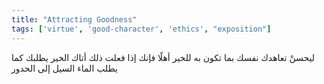 ```yaml
---
title: "Attracting Goodness"
tags: ['virtue', 'good-character', 'ethics', "exposition"]
---
```


 ليحسنْ تعاهدك نفسك بما تكون به للخير أهلًا فإنك إذا فعلت ذلك أتاك الخير يطلبك كما يطلب الماء السيل إلى الحدور
